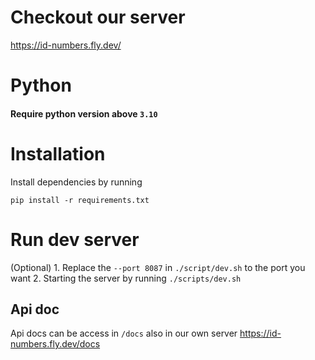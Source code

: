 # Checkout our server
https://id-numbers.fly.dev/

# Python
#### Require python version above `3.10`

# Installation
Install dependencies by running
```
pip install -r requirements.txt
```

# Run dev server
(Optional) 1. Replace the `--port 8087` in `./script/dev.sh` to the port you want 
2. Starting the server by running `./scripts/dev.sh`

## Api doc
Api docs can be access in `/docs`
also in our own server https://id-numbers.fly.dev/docs
